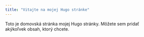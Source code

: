 ```yaml
---
title: "Vitajte na mojej Hugo stránke"
---
```


Toto je domovská stránka mojej Hugo stránky. Môžete sem pridať akýkoľvek obsah, ktorý chcete.